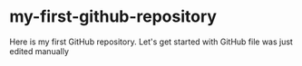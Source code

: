 # my-first-github-repository
Here is my first GitHub repository. Let's get started with GitHub
file was just edited manually
